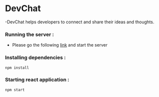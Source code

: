# DevChat

-DevChat helps developers to connect and share their ideas and thoughts.

### Running the server :

- Please go the following [link](https://github.com/deveshXm/DevChat-API) and start the server

### Installing dependencies :

```npm install```

### Starting react application :

```npm start```
